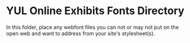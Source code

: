 # YUL Online Exhibits Fonts Directory

In this folder, place any webfont files you can not or may not put on the open web and want to address from your site's stylesheet(s).